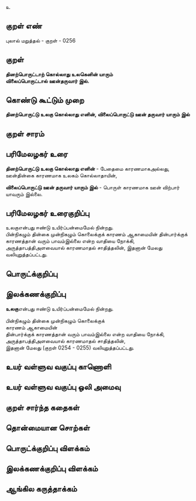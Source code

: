 உ

## குறள் எண் 

புலால் மறுத்தல் - குறள் - 0256  

## குறள் 

**தினற்பொருட்டாற் கொல்லாது உலகெனின் யாரும்  
விலைப்பொருட்டால் ஊன்தருவார் இல்.**

## கொண்டு கூட்டும் முறை

**தினற்பொருட்டு உலகு கொல்லாது எனின், விலைப்பொருட்டு ஊன் தருவார் யாரும் இல்** 

## குறள் சாரம் 


## பரிமேலழகர் உரை

**தினற்பொருட்டு உலகு கொல்லாது எனின்** - பேதைமை காரணமாகஅல்லது, ஊன்தின்கை காரணமாக உலகம் கொல்லாதாயின்,  

**விலைப்பொருட்டு ஊன் தருவார் யாரும் இல்** - பொருள் காரணமாக ஊன் விற்பார் யாவரும் இல்லை.

## பரிமேலழகர் உரைகுறிப்பு   

உலகுஎன்பது ஈண்டு உயிர்ப்பன்மைமேல் நின்றது.  
பின்நிகழும் தின்கை முன்நிகழும் கொலைக்குக் காரணம் ஆகாமையின் தின்பார்க்குக் காரணத்தான் வரும் பாவம்இல்லை என்ற வாதியை நோக்கி, அருத்தாபத்திஅளவையால் காரணமாதல் சாதித்தலின், இதனான் மேலது வலியுறுத்தப்பட்டது.   

## பொருட்க்குறிப்பு   


## இலக்கணக்குறிப்பு  

**உலகு**என்பது ஈண்டு உயிர்ப்பன்மைமேல் நின்றது.  

பின்நிகழும் தின்கை முன்நிகழும் கொலைக்குக்  
காரணம் ஆகாமையின்  
தின்பார்க்குக் காரணத்தான் வரும் பாவம்இல்லை என்ற வாதியை நோக்கி,   
அருத்தாபத்திஅளவையால் காரணமாதல் சாதித்தலின்,  
இதனான் மேலது (குறள் 0254 - 0255)  வலியுறுத்தப்பட்டது.    

## உயர் வள்ளுவ வகுப்பு காணொளி


## உயர் வள்ளுவ வகுப்பு ஒலி அமைவு 

 
## குறள் சார்ந்த கதைகள் 


## தொன்மையான சொற்கள்


## பொருட்க்குறிப்பு விளக்கம்


## இலக்கணக்குறிப்பு விளக்கம்


## ஆங்கில கருத்தாக்கம் 


